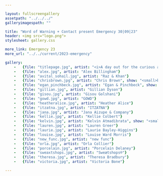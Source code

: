```yaml
---

layout: fullscreengallery
assetpath: "../../../"
galleryimagespath: ""

title: "Word of Warning + Contact present Emergency 30|09|23"
header: <img src="logo.png">
stylesheet: gallery.css

more_link: Emergency 23
more_url: "../../current/2023-emergency"

gallery:
    -   {file: "titlepage.jpg", artist: "<i>A day out for the curious at Contact, Sat 30 Sep 2023</i> · EM Parry"}
    -   {file: "alex.jpg", artist: "Alex Billingham"}
    -   {file: "avital_sohail.jpg", artist: "Raz & Khan"} 
    -   {file: "chrisbrown.jpg", artist: "Chris Brown", show: "<small>by Sophie Broadgate</small>"} 
    -   {file: "egan_pinchbeck.jpg", artist: "Egan & Pinchbeck", show: "<small>by Ai Narapol</small>"} 
    -   {file: "gillian.jpg", artist: "Gillian Dyson"}
    -   {file: "gisou.jpg", artist: "Gisou Golshani"} 
    -   {file: "gowd.jpg", artist: "GOWD"}
    -   {file: "heatheralice.jpg", artist: "Heather Alice"}
    -   {file: "itzatna.jpg", artist: "ITZATNA"}
    -   {file: "jana.jpg", artist: "Jana Aizupe & Company"}
    -   {file: "kellie.jpg", artist: "Kellie Colbert"}
    -   {file: "kelvin.jpg", artist: "Kelvin Atmadibrata", show: "<small>by José Figueroa</small>"}
    -   {file: "lauren.jpg", artist: "Lauren Greer"}
    -   {file: "laurie.jpg", artist: "Laurie Bayley-Higgins"}
    -   {file: "louise.jpg", artist: "Louise Ward Morris"}
    -   {file: "new_func.jpg", artist: "new func"}
    -   {file: "orla.jpg", artist: "Orla Collier"}
    -   {file: "porcelain.jpg", artist: "Porcelain Delaney"}
    -   {file: "sweaxtshops.jpg", artist: "Sweætshops®"}
    -   {file: "theresa.jpg", artist: "Theresa Bradbury"}
    -   {file: "victoria.jpg", artist: "Victoria Bone"}

---
```

